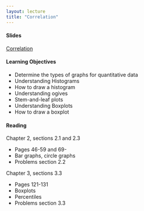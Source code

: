 ```yaml
---
layout: lecture
title: "Correlation"
---
```


<h4>
	<span class="fa fa-picture-o fa-lg main-list-item-icon"></span>
	Slides
</h4>

<a href="https://docs.google.com/presentation/d/1TNmvkcGnhIpZ3N-XLEJwuOcG9tDd6KbdIDzU4K6wivE/pub?start=false&loop=false&delayms=3000" target="_blank">Correlation</a>


<h4>
	<span class="fa fa-graduation-cap fa-lg main-list-item-icon"></span>
	Learning Objectives
</h4>

- Determine the types of graphs for quantitative data
- Understanding Histograms
- How to draw a histogram
- Understanding ogives
- Stem-and-leaf plots
- Understanding Boxplots
- How to draw a boxplot


<h4>
	<span class="fa fa-book fa-lg main-list-item-icon"></span>
	Reading
</h4>

Chapter 2, sections 2.1 and 2.3

- Pages 46-59 and 69-
- Bar graphs, circle graphs
- Problems section 2.2

Chapter 3, sections 3.3

- Pages 121-131
- Boxplots
- Percentiles
- Problems section 3.3
